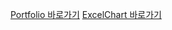 [Portfolio 바로가기](https://wngnl05.github.io/Portfolio/)
[ExcelChart 바로가기](https://wngnl05.github.io/Project/ExcelChart/index.html)

